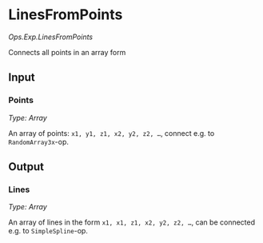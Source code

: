 # LinesFromPoints

*Ops.Exp.LinesFromPoints*

Connects all points in an array form 

## Input

### Points

*Type: Array*

An array of points: `x1, y1, z1, x2, y2, z2, …`, connect e.g. to `RandomArray3x`-op.

## Output

### Lines

*Type: Array*

An array of lines in the form `x1, x1, z1, x2, y2, z2, …`, can be connected e.g. to `SimpleSpline`-op.